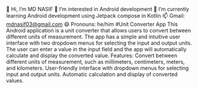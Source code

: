 👋 Hi, I’m MD NASIF
👀 I’m interested in Android development
🌱 I’m currently learning Android development using Jetpack compose in Kotlin
📫 Gmail: mdnasif03@gmail.com
😄 Pronouns: he/him
#Unit Converter App
This Android application is a unit converter that allows users to convert between different units of measurement. 
The app has a simple and intuitive user interface with two dropdown menus for selecting the input and output units. 
The user can enter a value in the input field and the app will automatically calculate and display the converted value.
Features:
Convert between different units of measurement, such as millimeters, centimeters, meters, and kilometers.
User-friendly interface with dropdown menus for selecting input and output units.
Automatic calculation and display of converted values.
